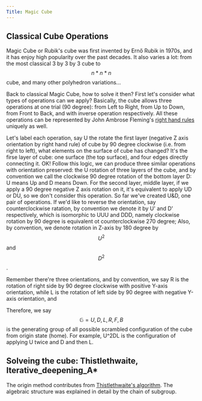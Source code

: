 ```yaml
---
Title: Magic Cube
---
```

<link rel="stylesheet" href="https://cdn.jsdelivr.net/npm/katex@0.15.1/dist/katex.min.css" integrity="sha384-R4558gYOUz8mP9YWpZJjofhk+zx0AS11p36HnD2ZKj/6JR5z27gSSULCNHIRReVs" crossorigin="anonymous">
<script defer src="https://cdn.jsdelivr.net/npm/katex@0.15.1/dist/katex.min.js" integrity="sha384-z1fJDqw8ZApjGO3/unPWUPsIymfsJmyrDVWC8Tv/a1HeOtGmkwNd/7xUS0Xcnvsx" crossorigin="anonymous"></script>
<script defer src="https://cdn.jsdelivr.net/npm/katex@0.15.1/dist/contrib/auto-render.min.js" integrity="sha384-+XBljXPPiv+OzfbB3cVmLHf4hdUFHlWNZN5spNQ7rmHTXpd7WvJum6fIACpNNfIR" crossorigin="anonymous"
    onload="renderMathInElement(document.body);"></script>
    
## Classical Cube Operations 
Magic Cube or Rubik's cube was first invented by Ernő Rubik in 1970s, and it has enjoy high popularity over the past decades. It also varies a lot: from the 
most classical 3 by 3 by 3 cube to $$ n*n*n $$ cube, and many other polyhedron variations...

Back to classical Magic Cube, how to solve it then? First let's consider what types of operations can we apply? Basically, the cube allows three operations at one 
trial (90 degree): from Left to Right, from Up to Down, from Front to Back, and with inverse operation respectively. All these operations can be represented by John Ambrose Fleming's [right hand rules](https://en.wikipedia.org/wiki/John_Ambrose_Fleming) uniquely as well.

Let's label each operation, say U the rotate the first layer (negative Z axis orientation by right hand rule) of cube by 90 degree clockwise (i.e. from right to left), what elements on the surface of cube has changed? It's the firse layer of cube: one surface (the top surface), and four edges directly connecting it. OK!
Follow this logic, we can produce three similar operations with orientation preserved: the U rotation of three layers of the cube, and by convention we call the 
clockwise 90 degree rotation of the bottom layer D: U means Up and D means Down. For the second layer, middle layer, if we apply a 90 degree negative Z axis rotation on it, it's equivalent to apply UD or DU, so we don't consider this operation. So far we've created U&D, one pair of operations. If we'd like to reverse the orientation, say counterclockwise ratation, by convention we denote it by U' and D' respectively, which is isomorphic to UUU and DDD, namely clockwise rotation by 90 degree is equivalent ot counterclockwise 270 degree; Also, by convention, we denote rotation in Z-axis by 180 degree by $$ U^2 $$ and $$ D^2 $$.

Remember there're three orientations, and by convention, we say R is the rotation of right side by 90 degree clockwise with positive Y-axis orientation, while L is the rotation of left side by 90 degree with negative Y-axis orientation, and 

Therefore, we say $$\mathbb{G} = {U, \, D, \, L, \, R, \, F, \,B} $$ is the generating group of all possible scrambled configuration of the cube from origin state (home). For example, U^2DL is the configuration of applying U twice and D and then L. 

## Solveing the cube: Thistlethwaite, Iterative_deepening_A*

The origin method contributes from [Thistlethwaite's algorithm](https://www.jaapsch.net/puzzles/thistle.htm). The algebraic structure was explained in detail by the chain of subgroup.  
